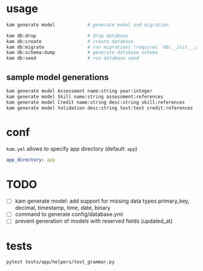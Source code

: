 
# usage

``` bash
kam generate model            # generate model and migration

kam db:drop                   # drop database
kam db:create                 # create database
kam db:migrate                # run migrations (requires `db/__init__.py` and `db/migrate/__init__.py` in project)
kam db:schema:dump            # generate database schema
kam db:seed                   # run database seed
```

## sample model generations

``` bash
kam generate model Assessment name:string year:integer
kam generate model Skill name:string assessment:references
kam generate model Credit name:string desc:string skill:references
kam generate model Validation desc:string text:text credit:references
```

# conf

`kam.yml` allows to specify app directory (default: `app`)

``` yaml
app_directory: app
```

# TODO

- [ ] kam generate model: add support for missing data types primary_key, decimal, timestamp, time, date, binary
- [ ] command to generate config/database.yml
- [ ] prevent generation of models with reserved fields (updated_at)

# tests

``` bash
pytest tests/app/helpers/test_grammar.py
```
